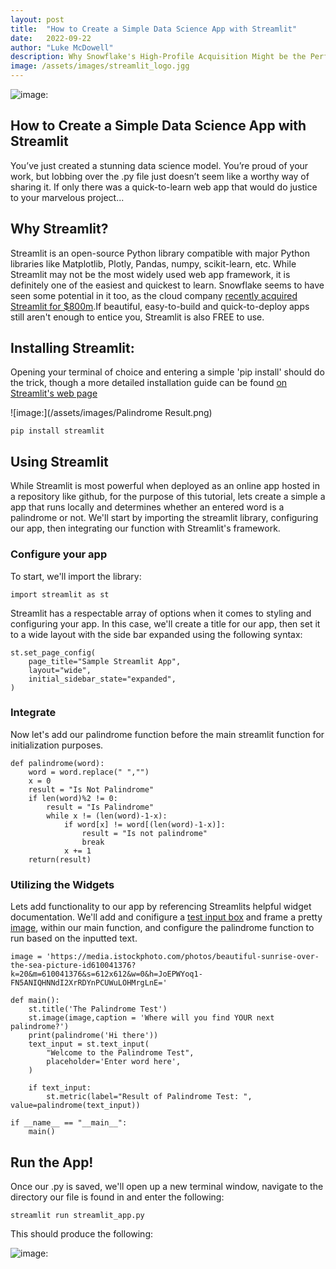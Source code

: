 ```yaml
---
layout: post
title:  "How to Create a Simple Data Science App with Streamlit"
date:   2022-09-22
author: "Luke McDowell"
description: Why Snowflake's High-Profile Acquisition Might be the Perfect Place to Deploy your Project.
image: /assets/images/streamlit_logo.jgg
---
```




![image:]([https://streamlit.io/images/uploads/gallery/apps/nfl-receiver-dashboard.png](https://miro.medium.com/max/1400/0*6SYmw6X2cBxePujJ))


## How to Create a Simple Data Science App with Streamlit



You’ve just created a stunning data science model. You’re proud of your work, but lobbing over the .py file just doesn’t seem like a worthy way of sharing it. If only there was a quick-to-learn web app that would do justice to your marvelous project... 



## Why Streamlit?
Streamlit is an open-source Python library compatible with major Python libraries like Matplotlib, Plotly, Pandas, numpy, scikit-learn, etc. While Streamlit may not be the most widely used web app framework, it is definitely one of the easiest and quickest to learn. Snowflake seems to have seen some potential in it too, as the cloud company [recently acquired Streamlit for $800m](https://techcrunch.com/2022/03/02/snowflake-acquires-streamlit-for-800m-to-help-customers-build-data-based-apps/).If beautiful, easy-to-build and quick-to-deploy apps still aren't enough to entice you, Streamlit is also FREE to use.



## Installing Streamlit:


Opening your terminal of choice and entering a simple 'pip install' should do the trick, though a more detailed installation guide can be found [on Streamlit's web page](https://docs.streamlit.io/library/get-started/installation#install-streamlit-on-windows)
  
![image:](/assets/images/Palindrome Result.png) 
```
pip install streamlit
```

  
  
## Using Streamlit


While Streamlit is most powerful when deployed as an online app hosted in a repository like github, for the purpose of this tutorial, lets create a simple a app that runs locally and determines whether an entered word is a palindrome or not.  We'll start by importing the streamlit library, configuring our app, then integrating our function with Streamlit's framework.




### Configure your app

To start, we'll import the library:
```
import streamlit as st  
```


Streamlit has a respectable array of options when it comes to styling and configuring your app. In this case, we'll create a title for our app, then set it to a wide layout with the side bar expanded using the following syntax: 
```
st.set_page_config(
    page_title="Sample Streamlit App",
    layout="wide",
    initial_sidebar_state="expanded",
)
```


### Integrate 

Now let's add our palindrome function before the main streamlit function for initialization purposes. 
```
def palindrome(word):
    word = word.replace(" ","")
    x = 0
    result = "Is Not Palindrome"
    if len(word)%2 != 0:
        result = "Is Palindrome"
        while x != (len(word)-1-x):
            if word[x] != word[(len(word)-1-x)]:
                result = "Is not palindrome"
                break
            x += 1          
    return(result)
```



### Utilizing the Widgets

Lets add functionality to our app by referencing Streamlits helpful widget documentation. We'll add and conifigure a [test input box](https://docs.streamlit.io/library/api-reference/widgets/st.text_input) and frame a pretty [image](https://docs.streamlit.io/library/api-reference/media/st.image), within our main function, and configure the palindrome function to run based on the inputted text.


```
image = 'https://media.istockphoto.com/photos/beautiful-sunrise-over-the-sea-picture-id610041376?k=20&m=610041376&s=612x612&w=0&h=JoEPWYoq1-FN5ANIQHNNdI2XrRDYnPCUWuLOHMrgLnE='

def main():
    st.title('The Palindrome Test')
    st.image(image,caption = 'Where will you find YOUR next palindrome?')
    print(palindrome('Hi there'))
    text_input = st.text_input(
        "Welcome to the Palindrome Test",
        placeholder='Enter word here',
    )

    if text_input:
        st.metric(label="Result of Palindrome Test: ", value=palindrome(text_input))   
    
if __name__ == "__main__":
    main()
```




## Run the App!

Once our .py is saved, we'll open up a new terminal window, navigate to the directory our file is found in and enter the following:
```
streamlit run streamlit_app.py
```    

This should produce the following:

![image:](https://i.ibb.co/c8zy0d1/Palindrome-Result.png)

